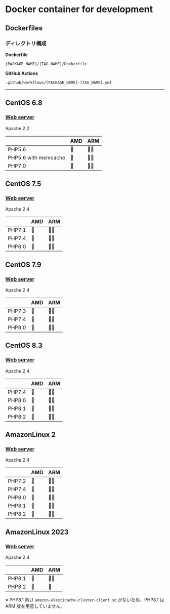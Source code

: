 # Docker container for development

## Dockerfiles

### ディレクトリ構成

**Dockerfile**

`[PACKAGE_NAME]/[TAG_NAME]/Dockerfile`  

**GitHub Actions**

`.github/workflows/[PACKAGE_NAME]-[TAG_NAME].yml`

---

## CentOS 6.8

### [Web server](https://github.com/orgs/buddying-inc/packages/container/package/webserver-centos68)

Apache 2.2

|                      | AMD | ARM   |
|----------------------|-----|-------|
| PHP5.6               | 🐳  | 🙅🏻  |
| PHP5.6 with memcache | 🐳  | 🙅🏻  |
| PHP7.0               | 🐳  | 🙅🏻  |

## CentOS 7.5

### [Web server](https://github.com/orgs/buddying-inc/packages/container/package/webserver-centos75)

Apache 2.4

|        | AMD | ARM   |
|--------|-----|-------|
| PHP7.1 | 🐳  | 🙅🏻  |
| PHP7.4 | 🐳  | 🙅🏻  |
| PHP8.0 | 🐳  | 🙅🏻  |

## CentOS 7.9

### [Web server](https://github.com/orgs/buddying-inc/packages/container/package/webserver-centos79)

Apache 2.4

|        | AMD | ARM   |
|--------|-----|-------|
| PHP7.3 | 🐳  | 🙅🏻  |
| PHP7.4 | 🐳  | 🙅🏻  |
| PHP8.0 | 🐳  | 🙅🏻  |

## CentOS 8.3

### [Web server](https://github.com/orgs/buddying-inc/packages/container/package/webserver-centos83)

Apache 2.4

|        | AMD | ARM   |
|--------|-----|-------|
| PHP7.4 | 🐳  | 🙅🏻  |
| PHP8.0 | 🐳  | 🙅🏻  |
| PHP8.1 | 🐳  | 🙅🏻  |
| PHP8.2 | 🐳  | 🙅🏻  |

## AmazonLinux 2

### [Web server](https://github.com/orgs/buddying-inc/packages/container/package/webserver-amzn2)

Apache 2.4

|        | AMD | ARM   |
|--------|-----|-------|
| PHP7.2 | 🐳  | 🙅🏻  |
| PHP7.4 | 🐳  | 🙅🏻  |
| PHP8.0 | 🐳  | 🙅🏻  |
| PHP8.1 | 🐳  | 🙅🏻  |
| PHP8.2 | 🐳  | 🙅🏻  |

## AmazonLinux 2023

### [Web server](https://github.com/orgs/buddying-inc/packages/container/package/webserver-al2023)

Apache 2.4

|        | AMD | ARM   |
|--------|-----|-------|
| PHP8.1 | 🐳  | 🙅🏻  |
| PHP8.2 | 🐳  | 🐳    |

※ PHP8.1 向け `amazon-elasticache-cluster-client.so` がないため、PHP8.1 は ARM 版を用意していません。
